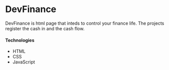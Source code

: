 # DevFinance

DevFinance is html page that inteds to control your finance life. The projects register the cash in and the cash flow.

#### Technologies

* HTML
* CSS
* JavaScript
